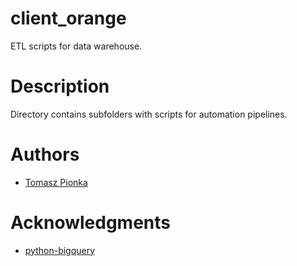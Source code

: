 # client_orange

ETL scripts for data warehouse.

# Description

Directory contains subfolders with scripts for automation pipelines.

# Authors

- [Tomasz Pionka](https://github.com/tomaszpionka "GitHub")

# Acknowledgments

* [python-bigquery](https://github.com/googleapis/python-bigquery)